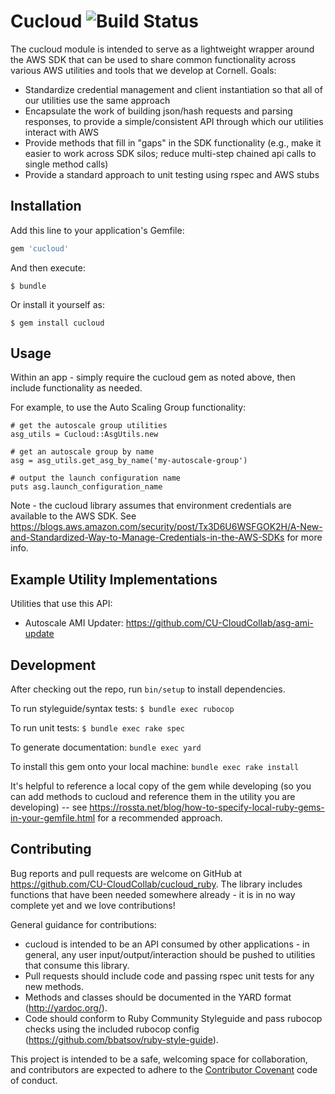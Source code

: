 # Cucloud ![Build Status](https://api.travis-ci.org/CU-CloudCollab/cucloud_ruby.svg)

The cucloud module is intended to serve as a lightweight wrapper around the AWS SDK that can be used to share common functionality across various AWS utilities and tools that we develop at Cornell.  Goals:

* Standardize credential management and client instantiation so that all of our utilities use the same approach
* Encapsulate the work of building json/hash requests and parsing responses, to provide a simple/consistent API through which our utilities interact with AWS
* Provide methods that fill in "gaps" in the SDK functionality (e.g., make it easier to work across SDK silos; reduce multi-step chained api calls to single method calls)
* Provide a standard approach to unit testing using rspec and AWS stubs

## Installation

Add this line to your application's Gemfile:

```ruby
gem 'cucloud'
```

And then execute:

    $ bundle

Or install it yourself as:

    $ gem install cucloud

## Usage

Within an app - simply require the cucloud gem as noted above, then include functionality as needed.

For example, to use the Auto Scaling Group functionality:

```
# get the autoscale group utilities
asg_utils = Cucloud::AsgUtils.new

# get an autoscale group by name
asg = asg_utils.get_asg_by_name('my-autoscale-group')

# output the launch configuration name
puts asg.launch_configuration_name

```

Note - the cucloud library assumes that environment credentials are available to the AWS SDK.  See https://blogs.aws.amazon.com/security/post/Tx3D6U6WSFGOK2H/A-New-and-Standardized-Way-to-Manage-Credentials-in-the-AWS-SDKs for more info.

## Example Utility Implementations

Utilities that use this API:

* Autoscale AMI Updater: https://github.com/CU-CloudCollab/asg-ami-update


## Development

After checking out the repo, run `bin/setup` to install dependencies.

To run styleguide/syntax tests:
``` $ bundle exec rubocop ```

To run unit tests:
``` $ bundle exec rake spec ```

To generate documentation:
``` bundle exec yard ```

To install this gem onto your local machine:
``` bundle exec rake install ```

It's helpful to reference a local copy of the gem while developing (so you can add methods to cucloud and reference them in the utility you are developing) -- see https://rossta.net/blog/how-to-specify-local-ruby-gems-in-your-gemfile.html for a recommended approach.

## Contributing

Bug reports and pull requests are welcome on GitHub at https://github.com/CU-CloudCollab/cucloud_ruby. The library includes functions that have been needed somewhere already - it is in no way complete yet and we love contributions!

General guidance for contributions:

* cucloud is intended to be an API consumed by other applications - in general, any user input/output/interaction should be pushed to utilities that consume this library.
* Pull requests should include code and passing rspec unit tests for any new methods.
* Methods and classes should be documented in the YARD format (http://yardoc.org/).
* Code should conform to Ruby Community Styleguide and pass rubocop checks using the included rubocop config (https://github.com/bbatsov/ruby-style-guide).

This project is intended to be a safe, welcoming space for collaboration, and contributors are expected to adhere to the [Contributor Covenant](http://contributor-covenant.org) code of conduct.

